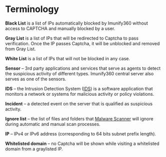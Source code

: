 # Terminology


**<span class="notranslate">Black List</span>** is a list of IPs automatically blocked by Imunify360 without access to CAPTCHA and manually blocked by a user.

**<span class="notranslate">Gray List</span>** is a list of IPs that will be redirected to Captcha to pass verification. Once the IP passes Captcha, it will be unblocked and removed from <span class="notranslate">Gray List</span>.

**<span class="notranslate">White List</span>** is a list of IPs that will not be blocked in any case.

**<span class="notranslate">Sensor</span>** – 3rd party applications and services that serve as agents to detect the suspicious activity of different types. Imunify360 central server also serves as one of the sensors.

**IDS** – the <span class="notranslate">Intrusion Detection System</span> ([<span class="notranslate">IDS</span>](https://en.wikipedia.org/wiki/Intrusion_detection_system)) is a software application that monitors a network or systems for malicious activity or policy violations.

**<span class="notranslate">Incident</span>** – a detected event on the server that is qualified as suspicious activity.

**<span class="notranslate">Ignore list</span>** – the list of files and folders that [<span class="notranslate">Malware Scanner</span>](/dashboard/#malware-scanner) will ignore during automatic and manual scan processes.

**<span class="notranslate">IP</span>** – IPv4 or IPv6 address (corresponding to 64 bits subnet prefix length).

**<span class="notranslate">Whitelisted domain</span>** – no Captcha will be shown while visiting a whitelisted domain from a graylisted IP.
